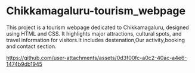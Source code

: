 # Chikkamagaluru-tourism_webpage
This project is a tourism webpage dedicated to Chikkamagaluru, designed using HTML and CSS. It highlights major attractions, cultural spots, and travel information for visitors.It includes
destenation,Our activity,booking and contact section.


https://github.com/user-attachments/assets/0d3f00fc-a0c2-40ac-a4e6-1474b9db1945

